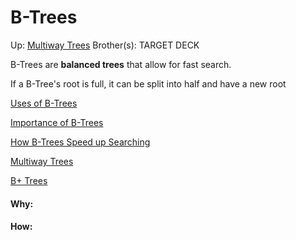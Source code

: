 # B-Trees

Up: [Multiway Trees](multiway_trees)
Brother(s):
TARGET DECK

B-Trees are **balanced trees** that allow for fast search.

If a B-Tree's root is full, it can be split into half and have a new root 



[Uses of B-Trees](uses_of_b-trees)

[Importance of B-Trees](importance_of_b-trees)

[How B-Trees Speed up Searching](how_b-trees_speed_up_searching)

[Multiway Trees](multiway_trees)

[B+ Trees](b+_trees)





























#### Why:
#### How:









